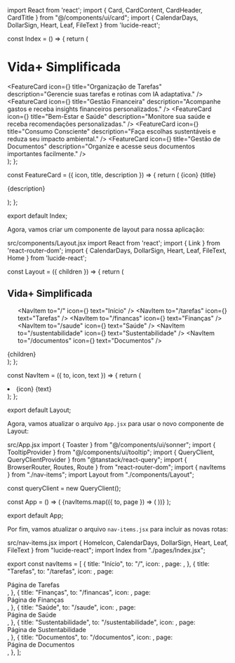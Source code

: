 import React from 'react';
import { Card, CardContent, CardHeader, CardTitle } from "@/components/ui/card";
import { CalendarDays, DollarSign, Heart, Leaf, FileText } from 'lucide-react';

const Index = () => {
  return (
    <div className="min-h-screen bg-gray-100 p-8">
      <h1 className="text-4xl font-bold mb-8 text-center">Vida+ Simplificada</h1>
      <div className="grid grid-cols-1 md:grid-cols-2 lg:grid-cols-3 gap-6">
        <FeatureCard
          icon={<CalendarDays className="h-8 w-8 text-blue-500" />}
          title="Organização de Tarefas"
          description="Gerencie suas tarefas e rotinas com IA adaptativa."
        />
        <FeatureCard
          icon={<DollarSign className="h-8 w-8 text-green-500" />}
          title="Gestão Financeira"
          description="Acompanhe gastos e receba insights financeiros personalizados."
        />
        <FeatureCard
          icon={<Heart className="h-8 w-8 text-red-500" />}
          title="Bem-Estar e Saúde"
          description="Monitore sua saúde e receba recomendações personalizadas."
        />
        <FeatureCard
          icon={<Leaf className="h-8 w-8 text-green-600" />}
          title="Consumo Consciente"
          description="Faça escolhas sustentáveis e reduza seu impacto ambiental."
        />
        <FeatureCard
          icon={<FileText className="h-8 w-8 text-purple-500" />}
          title="Gestão de Documentos"
          description="Organize e acesse seus documentos importantes facilmente."
        />
      </div>
    </div>
  );
};

const FeatureCard = ({ icon, title, description }) => {
  return (
    <Card>
      <CardHeader className="flex flex-row items-center space-x-4">
        {icon}
        <CardTitle>{title}</CardTitle>
      </CardHeader>
      <CardContent>
        <p>{description}</p>
      </CardContent>
    </Card>
  );
};

export default Index;

Agora, vamos criar um componente de layout para nossa aplicação:


src/components/Layout.jsx
import React from 'react';
import { Link } from 'react-router-dom';
import { CalendarDays, DollarSign, Heart, Leaf, FileText, Home } from 'lucide-react';

const Layout = ({ children }) => {
  return (
    <div className="flex h-screen bg-gray-100">
      <nav className="w-64 bg-white shadow-lg">
        <div className="p-4">
          <h1 className="text-2xl font-bold">Vida+ Simplificada</h1>
        </div>
        <ul className="space-y-2 p-4">
          <NavItem to="/" icon={<Home />} text="Início" />
          <NavItem to="/tarefas" icon={<CalendarDays />} text="Tarefas" />
          <NavItem to="/financas" icon={<DollarSign />} text="Finanças" />
          <NavItem to="/saude" icon={<Heart />} text="Saúde" />
          <NavItem to="/sustentabilidade" icon={<Leaf />} text="Sustentabilidade" />
          <NavItem to="/documentos" icon={<FileText />} text="Documentos" />
        </ul>
      </nav>
      <main className="flex-1 overflow-y-auto p-8">
        {children}
      </main>
    </div>
  );
};

const NavItem = ({ to, icon, text }) => {
  return (
    <li>
      <Link to={to} className="flex items-center space-x-2 p-2 hover:bg-gray-200 rounded">
        {icon}
        <span>{text}</span>
      </Link>
    </li>
  );
};

export default Layout;

Agora, vamos atualizar o arquivo `App.jsx` para usar o novo componente de Layout:


src/App.jsx
import { Toaster } from "@/components/ui/sonner";
import { TooltipProvider } from "@/components/ui/tooltip";
import { QueryClient, QueryClientProvider } from "@tanstack/react-query";
import { BrowserRouter, Routes, Route } from "react-router-dom";
import { navItems } from "./nav-items";
import Layout from "./components/Layout";

const queryClient = new QueryClient();

const App = () => (
  <QueryClientProvider client={queryClient}>
    <TooltipProvider>
      <Toaster />
      <BrowserRouter>
        <Layout>
          <Routes>
            {navItems.map(({ to, page }) => (
              <Route key={to} path={to} element={page} />
            ))}
          </Routes>
        </Layout>
      </BrowserRouter>
    </TooltipProvider>
  </QueryClientProvider>
);

export default App;

Por fim, vamos atualizar o arquivo `nav-items.jsx` para incluir as novas rotas:


src/nav-items.jsx
import { HomeIcon, CalendarDays, DollarSign, Heart, Leaf, FileText } from "lucide-react";
import Index from "./pages/Index.jsx";

export const navItems = [
  {
    title: "Início",
    to: "/",
    icon: <HomeIcon className="h-4 w-4" />,
    page: <Index />,
  },
  {
    title: "Tarefas",
    to: "/tarefas",
    icon: <CalendarDays className="h-4 w-4" />,
    page: <div>Página de Tarefas</div>,
  },
  {
    title: "Finanças",
    to: "/financas",
    icon: <DollarSign className="h-4 w-4" />,
    page: <div>Página de Finanças</div>,
  },
  {
    title: "Saúde",
    to: "/saude",
    icon: <Heart className="h-4 w-4" />,
    page: <div>Página de Saúde</div>,
  },
  {
    title: "Sustentabilidade",
    to: "/sustentabilidade",
    icon: <Leaf className="h-4 w-4" />,
    page: <div>Página de Sustentabilidade</div>,
  },
  {
    title: "Documentos",
    to: "/documentos",
    icon: <FileText className="h-4 w-4" />,
    page: <div>Página de Documentos</div>,
  },
];
